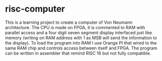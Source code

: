 # risc-computer

This is a learning project to create a computer of Von Neumann architecture. The CPU is made on FPGA, it is commented to RAM with parallel access and a four digit seven segment display interfaced just like memory (writing on RAM address with 1 as MSB will send the information to the display). To load the program into RAM I use Orange PI that wired to the same RAM chip and controls access between itself and FPGA. The program can be written in assembler that remind RISC 16 but not fully compatible.
